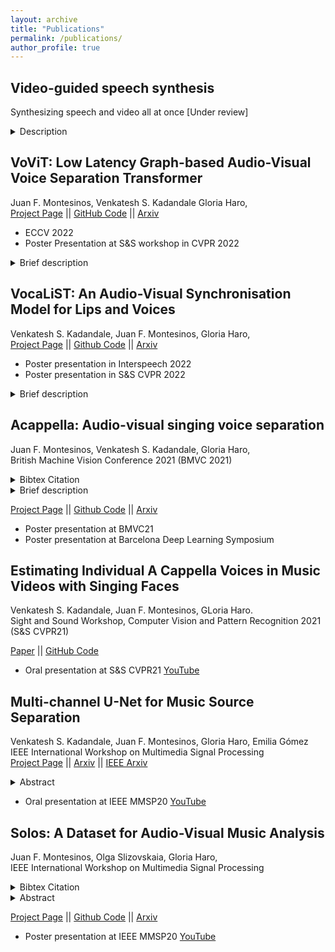 ```yaml
---
layout: archive
title: "Publications"
permalink: /publications/
author_profile: true
---
```

## Video-guided speech synthesis  
Synthesizing speech and video all at once [Under review]  
<details>
<summary>Description</summary>
<p>
There exists video inpainting, there exists audio inpainting. What about cross-modal inpainting? 
</p>
</details> 

## VoViT: Low Latency Graph-based Audio-Visual Voice Separation Transformer  
Juan F. Montesinos, Venkatesh S. Kadandale Gloria Haro,  
[Project Page](https://ipcv.github.io/VoViT/)  || [GitHub Code](https://github.com/JuanFMontesinos/VoViT) || [Arxiv](https://arxiv.org/abs/2203.04099)  
* ECCV 2022
* Poster Presentation at S&S workshop in CVPR 2022
<details>
<summary>Brief description</summary>
<p>
This paper presents an audio-visual approach for voice separation which outperforms state-of-the-
art methods at a low latency in two scenarios: speech and singing voice. The model is based on
a two-stage network. Motion cues are obtained with a lightweight graph convolutional network
that processes face landmarks. Then, both audio and motion features are fed to an audio-visual
transformer which produces a fairly good estimation of the isolated target source. In a second stage,
the predominant voice is enhanced with an audio-only network.
</p>
</details>  

## VocaLiST: An Audio-Visual Synchronisation Model for Lips and Voices    
Venkatesh S. Kadandale, Juan F. Montesinos, Gloria Haro,  
[Project Page](https://ipcv.github.io/VocaLiST/)  || [Github Code](https://github.com/vskadandale/vocalist) || [Arxiv](https://arxiv.org/abs/2204.02090)  
* Poster presentation  in Interspeech 2022  
* Poster presentation in S&S CVPR 2022
<details>
<summary>Brief description</summary>
<p>
we address the problem of lip-voice synchronisation in videos containing human face and voice. Our approach is based on determining if the lips motion and the voice in a video are synchronised or not, depending on their audio-visual correspondence score. We propose an audio-visual cross-modal transformer-based model that outperforms several baseline models in the audio-visual synchronisation task on the standard lip-reading speech benchmark dataset LRS2. While the existing methods focus mainly on the lip synchronisation in speech videos, we also consider the special case of singing voice
</p>
</details>  

## Acappella: Audio-visual singing voice separation  
Juan F. Montesinos, Venkatesh S. Kadandale, Gloria Haro,  
British Machine Vision Conference 2021  (BMVC 2021)
<details>
<summary>Bibtex Citation</summary>
<p>

```
@inproceedings{montesinos2021cappella,
  title={A cappella: Audio-visual Singing Voice Separation},
  author={Montesinos, Juan F and Kadandale, Venkatesh S and Haro, Gloria},
  booktitle={32nd British Machine Vision Conference, BMVC 2021},
  year={2021}
}
```
</p>
</details>  
<details>
<summary>Brief description</summary>
<p>
We explore the single-channel singing voice separation problem from a multimodal perspective, by jointly learning from audio and visual modalities.  
We propose a model which makes use of Graph convolutional neural networks to contrain a U-Net, a encoder-decoder architecture.  
We evaluate:  
  i) presence of overlapping voices in the audio mixtures  
  ii) the target voice set to lower volume levels in the mix  
  iii) combination of i) and ii). The third one being the most challenging evaluation setup. We demonstrate that our model outperforms the baseline models in the singing voice separation task in the most challenging evaluation setup.  
</p>
</details>  

[Project Page](https://ipcv.github.io/Acappella/)  || [Github Code](https://github.com/JuanFMontesinos/Acappella-YNet) || [Arxiv](https://arxiv.org/abs/2104.09946)
* Poster presentation  at BMVC21  
* Poster presentation at Barcelona Deep Learning Symposium  

## Estimating Individual A Cappella Voices in Music Videos with Singing Faces   
Venkatesh S. Kadandale, Juan F. Montesinos, GLoria Haro.  
Sight and Sound Workshop, Computer Vision and Pattern Recognition 2021 (S&S CVPR21)  

[Paper](https://sightsound.org/papers/2021/Venkatesh_Shenoy_Kadandale_Estimating_Individual_A_Cappella_Voices_in_Music_Videos_with_Singing_Faces.pdf)  || [GitHub Code](https://github.com/JuanFMontesinos/Acappella-YNet)  
* Oral presentation  at S&S CVPR21 [YouTube](https://www.youtube.com/watch?v=IEFuj7WGO-c&t=986s&ab_channel=SightandSound)  

## Multi-channel U-Net for Music Source Separation  
Venkatesh S. Kadandale, Juan F. Montesinos, Gloria Haro, Emilia Gómez  
IEEE International Workshop on Multimedia Signal Processing  
[Project Page](https://vskadandale.github.io/multi-channel-unet/)  || [Arxiv](https://arxiv.org/abs/2003.10414)  || [IEEE Arxiv](https://ieeexplore.ieee.org/document/9287108/)  
<details>
<summary>Abstract</summary>
<p>
A fairly straightforward approach for music source separation is to train independent models, wherein each model is dedicated for estimating only a specific source. Training a single model to estimate multiple sources generally does not perform as well as the independent dedicated models. However, Conditioned U-Net (C-U-Net) uses a control mechanism to train a single model for multi-source separation and attempts to achieve a performance comparable to that of the dedicated models. We propose a multi-channel U-Net (M-U-Net) trained using a weighted multi-task loss as an alternative to the C-U-Net. We investigate two weighting strategies for our multi-task loss: 1) Dynamic Weighted Average (DWA), and 2) Energy Based Weighting (EBW). DWA determines the weights by tracking the rate of change of loss of each task during training. EBW aims to neutralize the effect of the training bias arising from the difference in energy levels of each of the sources in a mixture. Our methods provide three-fold advantages compared to C-U-Net: 1) Fewer effective training iterations per epoch, 2) Fewer trainable network parameters (no control parameters), and 3) Faster processing at inference. Our methods achieve performance comparable to that of C-U-Net and the dedicated U-Nets at a much lower training cost.
</p>
</details>  
  
* Oral presentation at IEEE MMSP20 [YouTube](https://www.youtube.com/watch?v=6dtXjOan4Qo)  

## Solos: A Dataset for Audio-Visual Music Analysis  
Juan F. Montesinos, Olga Slizovskaia, Gloria Haro,  
IEEE  International Workshop on Multimedia Signal Processing  
<details>
<summary>Bibtex Citation</summary>
<p>

```
@inproceedings{montesinos2020solos,
    author    = {Juan F. Montesinos and
                 Olga Slizovskaia and
                 Gloria Haro},
    title     = {Solos: A Dataset for Audio-Visual Music Analysis},
    booktitle = {22st {IEEE} International Workshop on Multimedia Signal Processing,
                {MMSP} 2020, Tampere, Finland, September 21-24, 2020},
               
    publisher = {IEEE},
    year      = {2020},

}
```
</p>
</details>  
<details>
<summary>Abstract</summary>
<p>
In this paper, we present a new dataset of music
performance videos which can be used for training machine
learning methods for multiple tasks such as audio-visual blind
source separation and localization, cross-modal correspondences,
cross-modal generation and, in general, any audio-visual self-
supervised task. These videos, gathered from YouTube, consist of
solo musical performances of 13 different instruments. Compared
to previously proposed audio-visual datasets, Solos is cleaner
since a big amount of its recordings are auditions and manually
checked recordings, ensuring there is no background noise nor
effects added in the video post-processing. Besides, it is, up
to the best of our knowledge, the only dataset that contains
the whole set of instruments present in the URMP [1] dataset,
a high-quality dataset of 44 audio-visual recordings of multi-
instrument classical music pieces with individual audio tracks.
URMP was intented to be used for source separation, thus, we
evaluate the performance on the URMP dataset of two different
source-separation models trained on Solo
</p>
</details>  

[Project Page](juanmontesinos.com/Solos)  || [Github Code](https://github.com/JuanFMontesinos/Solos) || [Arxiv](https://arxiv.org/pdf/2006.07931.pdf)
* Poster presentation  at IEEE MMSP20 [YouTube](https://youtu.be/nesxriwTd8Y)    

